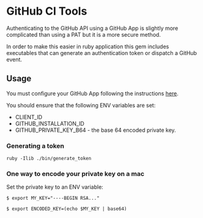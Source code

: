 # GitHub CI Tools

Authenticating to the GitHub API using a GitHub App is slightly more complicated than using a PAT but it is a more secure
method.

In order to make this easier in ruby application this gem includes executables that can generate an authentication token
or dispatch a GitHub event. 


## Usage

You must configure your GitHub App following the instructions [here](https://docs.github.com/en/apps/creating-github-apps/authenticating-with-a-github-app/about-authentication-with-a-github-app).

You should ensure that the following ENV variables are set:
* CLIENT_ID
* GITHUB_INSTALLATION_ID
* GITHUB_PRIVATE_KEY_B64 - the base 64 encoded private key.

### Generating a token

`ruby -Ilib ./bin/generate_token`

### One way to encode your private key on a mac
Set the private key to an ENV variable:

`$ export MY_KEY="----BEGIN RSA..."`

`$ export ENCODED_KEY=(echo $MY_KEY | base64)`
